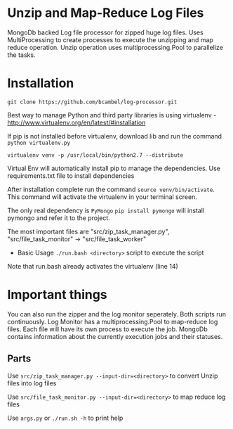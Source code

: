 
Unzip and Map-Reduce Log Files
===================

MongoDb backed Log file processor for zipped huge log files.
Uses MultiProcessing to create processes to execute the unzipping and map reduce operation.
Unzip operation uses multiprocessing.Pool to parallelize the tasks.

Installation
===================

`git clone https://github.com/bcambel/log-processor.git`

Best way to manage Python and third party libraries is using virtualenv - http://www.virtualenv.org/en/latest/#installation

If pip is not installed before virtualenv, download lib and run the command `python virtualenv.py`

`virtualenv venv -p /usr/local/bin/python2.7 --distribute`

Virtual Env will automatically install pip to manage the dependencies. Use requirements.txt file to install dependencies

After installation complete run the command `source venv/bin/activate`. This command will activate the virtualenv in your terminal screen.

The only real dependency is `PyMongo` `pip install pymongo` will install pymongo and refer it to the project.


The most important files are "src/zip_task_manager.py", "src/file_task_monitor" -> "src/file_task_worker"

- Basic Usage `./run.bash <directory>` script to execute the script

Note that run.bash already activates the virtualenv (line 14)

Important things
=============================
You can also run the zipper and the log monitor seperately. Both scripts run continuously. Log Monitor has a multiprocessing.Pool to
map-reduce log files. Each file will have its own process to execute the job. MongoDb contains information about the currently execution jobs
and their statuses.

Parts
-----------
Use `src/zip_task_manager.py --input-dir=<directory>`
to convert Unzip files into log files

Use `src/file_task_monitor.py --input-dir=<directory>`
to map reduce log files

Use `args.py` or `./run.sh -h`
to print help



